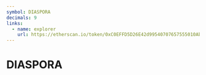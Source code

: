 ```yaml
---
symbol: DIASPORA
decimals: 9
links:
  - name: explorer
    url: https://etherscan.io/token/0xC0EFFD5D26E42d99540707657555010Ab24Bf905
---
```


# DIASPORA
